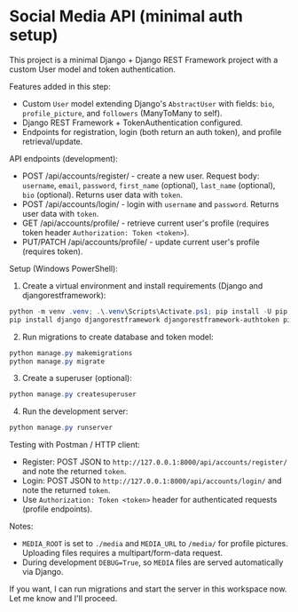 # Social Media API (minimal auth setup)

This project is a minimal Django + Django REST Framework project with a custom User model and token authentication.

Features added in this step:

- Custom `User` model extending Django's `AbstractUser` with fields: `bio`, `profile_picture`, and `followers` (ManyToMany to self).
- Django REST Framework + TokenAuthentication configured.
- Endpoints for registration, login (both return an auth token), and profile retrieval/update.

API endpoints (development):

- POST /api/accounts/register/ - create a new user. Request body: `username`, `email`, `password`, `first_name` (optional), `last_name` (optional), `bio` (optional). Returns user data with `token`.
- POST /api/accounts/login/ - login with `username` and `password`. Returns user data with `token`.
- GET /api/accounts/profile/ - retrieve current user's profile (requires token header `Authorization: Token <token>`).
- PUT/PATCH /api/accounts/profile/ - update current user's profile (requires token).

Setup (Windows PowerShell):

1. Create a virtual environment and install requirements (Django and djangorestframework):

```powershell
python -m venv .venv; .\.venv\Scripts\Activate.ps1; pip install -U pip
pip install django djangorestframework djangorestframework-authtoken pillow
```

2. Run migrations to create database and token model:

```powershell
python manage.py makemigrations
python manage.py migrate
```

3. Create a superuser (optional):

```powershell
python manage.py createsuperuser
```

4. Run the development server:

```powershell
python manage.py runserver
```

Testing with Postman / HTTP client:

- Register: POST JSON to `http://127.0.0.1:8000/api/accounts/register/` and note the returned `token`.
- Login: POST JSON to `http://127.0.0.1:8000/api/accounts/login/` and note the returned `token`.
- Use `Authorization: Token <token>` header for authenticated requests (profile endpoints).

Notes:
- `MEDIA_ROOT` is set to `./media` and `MEDIA_URL` to `/media/` for profile pictures. Uploading files requires a multipart/form-data request.
- During development `DEBUG=True`, so `MEDIA` files are served automatically via Django.

If you want, I can run migrations and start the server in this workspace now. Let me know and I'll proceed.
